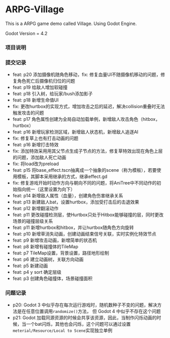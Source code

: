 # ARPG-Village
This is a ARPG game demo called Village. Using Godot Engine.

Godot Version = 4.2

### 项目说明

### 提交记录
* feat: p20 添加摄像机随角色移动，fix: 修复血量UI不随摄像机移动的问题，修复角色死亡后摄像机归位的问题
* feat: p19 给敌人增加软碰撞
* feat: p18 引入树，给玩家/bush添加影子
* feat: p18 新增生命值UI
* fix: 更改hurtbox的实现方式，增加攻击之后的延迟，解决collision重叠时无法触发攻击的问题
* feat: p17 角色属性创建为全局自动加载单例，新增敌人攻击角色（hitbox，hurtbox）
* feat: p16 新增玩家检测区域，新增敌人状态机，新增敌人追逐AI
* fix: 修复草上也有打击动画的问题
* feat: p16 新增打击特效
* fix: 添加特效采用用其父节点生成子节点的方法，修复草特效出现在角色上层的问题，添加敌人死亡动画
* fix: 将load改为preload
* feat: p15 将base_effect.tscn抽离成一个抽象的scene（称为模板），若要使用模板，其脚本采用继承的方式，继承effect.gd
* fix: 修复游戏开始时动作方向与朝向不同的问题，将AniTree中不同动作的初始指向统一（这里设置为向下）
* feat: p14 新增敌人属性（血量），创建角色伤害继承关系
* feat: p13 新建敌人bat，设置hurtbox，添加受打击后的击退效果
* feat: p12 新增翻滚动作
* feat: p11 更改碰撞检测层，使Hurtbox只处于Hitbox能够碰撞的层，同时更改场景的碰撞层级关系
* feat: p11 新增hurtbox和hitbox，并让hurtbox随角色方向旋转
* feat: p10 新增草消失动画，创建动画结束信号关联，实时实例化特效节点
* feat: p9 新增攻击动画，新增简单的状态机
* feat: p8 新增有碰撞体的TileMap
* feat: p7 TileMap设置，背景设置，路径地形绘制
* feat: p6 建立动画树，关联方向动画
* feat: p5 新建动画
* feat: p4 y sort 确定层级
* feat: p3 创建角色碰撞体，场景碰撞面积

### 问题记录
- p20: Godot 3 中似乎存在每次运行游戏时，随机数种子不变的问题，解决方法是在任意位置调用`randomize()`方法， 但 Godot 4 中似乎不存在这个问题
- p21: Godot 加载同源资源的时候会共享该资源，因此，当制作闪烁动画的时候，当一个bat闪烁，其他也会闪烁，这个问题可以通过设置`meterial/Resource/Local to Scene`实现独立单例
